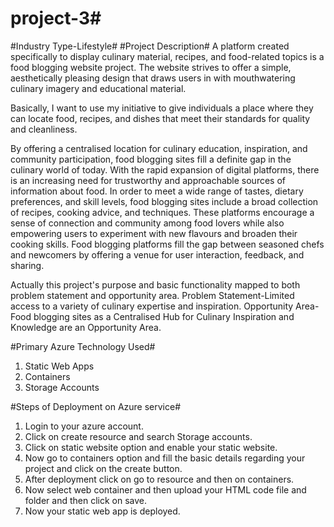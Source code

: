 # project-3#
#Industry Type-Lifestyle#
#Project Description#
A platform created specifically to display culinary material, recipes, and food-related topics is a food blogging website project. The website strives to offer a simple, aesthetically pleasing design that draws users in with mouthwatering culinary imagery and educational material.

Basically, I want to use my initiative to give individuals a place where they can locate food, recipes, and dishes that meet their standards for quality and cleanliness.

By offering a centralised location for culinary education, inspiration, and community participation, food blogging sites fill a definite gap in the culinary world of today. With the rapid expansion of digital platforms, there is an increasing need for trustworthy and approachable sources of information about food. In order to meet a wide range of tastes, dietary preferences, and skill levels, food blogging sites include a broad collection of recipes, cooking advice, and techniques. These platforms encourage a sense of connection and community among food lovers while also empowering users to experiment with new flavours and broaden their cooking skills. Food blogging platforms fill the gap between seasoned chefs and newcomers by offering a venue for user interaction, feedback, and sharing.

Actually this project's purpose and basic functionality mapped to both problem statement and opportunity area.
Problem Statement-Limited access to a variety of culinary expertise and inspiration.
Opportunity Area-Food blogging sites as a Centralised Hub for Culinary Inspiration and Knowledge are an Opportunity Area. 

#Primary Azure Technology Used#
1) Static Web Apps
2) Containers
3) Storage Accounts

#Steps of Deployment on Azure service#
1) Login to your azure account.
2) Click on create resource and search Storage accounts.
3) Click on static website option and enable your static website.
4) Now go to containers option and fill the basic details regarding your project and click on the create button.
5) After deployment click on go to resource and then on containers.
6) Now select web container and then upload your HTML code file and folder and then click on save.
7) Now your static web app is deployed.

